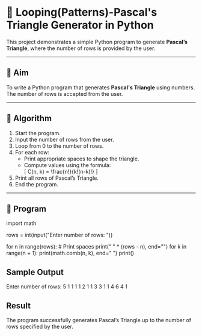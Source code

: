 # 🔺 Looping(Patterns)-Pascal's Triangle Generator in Python

This project demonstrates a simple Python program to generate **Pascal’s Triangle**, where the number of rows is provided by the user.

---

## 🎯 Aim

To write a Python program that generates **Pascal's Triangle** using numbers. The number of rows is accepted from the user.

---

## 🧠 Algorithm

1. Start the program.
2. Input the number of rows from the user.
3. Loop from 0 to the number of rows.
4. For each row:
   - Print appropriate spaces to shape the triangle.
   - Compute values using the formula:  
     \[
     C(n, k) = \frac{n!}{k!(n-k)!}
     \]
5. Print all rows of Pascal’s Triangle.
6. End the program.

---

## 🧪 Program

import math

rows = int(input("Enter number of rows: "))

for n in range(rows):
    # Print spaces
    print(" " * (rows - n), end="")
    for k in range(n + 1):
        print(math.comb(n, k), end=" ")
    print()


## Sample Output
Enter number of rows: 5
     1 
    1 1 
   1 2 1 
  1 3 3 1 
 1 4 6 4 1 


## Result
The program successfully generates Pascal’s Triangle up to the number of rows specified by the user.

